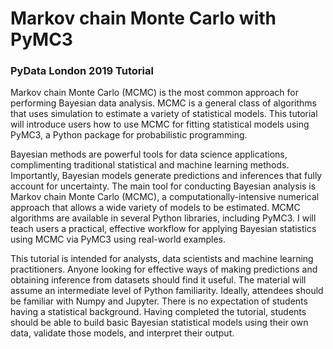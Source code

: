 # Markov chain Monte Carlo with PyMC3
### PyData London 2019 Tutorial


Markov chain Monte Carlo (MCMC) is the most common approach for performing Bayesian data analysis. MCMC is a general class of algorithms that uses simulation to estimate a variety of statistical models. This tutorial will introduce users how to use MCMC for fitting statistical models using PyMC3, a Python package for probabilistic programming.

Bayesian methods are powerful tools for data science applications, complimenting traditional statistical and machine learning methods. Importantly, Bayesian models generate predictions and inferences that fully account for uncertainty. The main tool for conducting Bayesian analysis is Markov chain Monte Carlo (MCMC), a computationally-intensive numerical approach that allows a wide variety of models to be estimated. MCMC algorithms are available in several Python libraries, including PyMC3. I will teach users a practical, effective workflow for applying Bayesian statistics using MCMC via PyMC3 using real-world examples.

This tutorial is intended for analysts, data scientists and machine learning practitioners. Anyone looking for effective ways of making predictions and obtaining inference from datasets should find it useful. The material will assume an intermediate level of Python familiarity. Ideally, attendees should be familiar with Numpy and Jupyter. There is no expectation of students having a statistical background. Having completed the tutorial, students should be able to build basic Bayesian statistical models using their own data, validate those models, and interpret their output.
